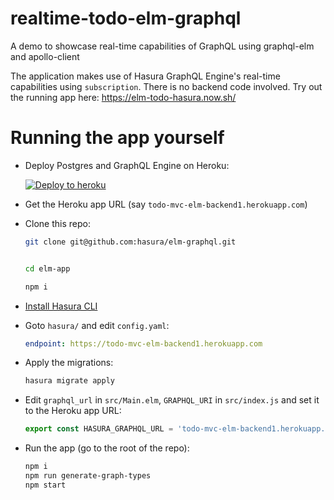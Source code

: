 # realtime-todo-elm-graphql

A demo to showcase real-time capabilities of GraphQL using graphql-elm and apollo-client

The application makes use of Hasura GraphQL Engine's real-time capabilities
using `subscription`. There is no backend code involved. Try out the running app here: https://elm-todo-hasura.now.sh/

# Running the app yourself

- Deploy Postgres and GraphQL Engine on Heroku:
  
  [![Deploy to
  heroku](https://www.herokucdn.com/deploy/button.svg)](https://heroku.com/deploy?template=https://github.com/hasura/graphql-engine-heroku)
- Get the Heroku app URL (say `todo-mvc-elm-backend1.herokuapp.com`)
- Clone this repo:
  ```bash
  git clone git@github.com:hasura/elm-graphql.git


  cd elm-app

  npm i


  ```
- [Install Hasura CLI](https://docs.hasura.io/1.0/graphql/manual/hasura-cli/install-hasura-cli.html)
- Goto `hasura/` and edit `config.yaml`:
  ```yaml
  endpoint: https://todo-mvc-elm-backend1.herokuapp.com
  ```
- Apply the migrations:
  ```bash
  hasura migrate apply
  ```
- Edit `graphql_url` in `src/Main.elm`, `GRAPHQL_URI` in `src/index.js` and set it to the
  Heroku app URL:
  ```js
  export const HASURA_GRAPHQL_URL = 'todo-mvc-elm-backend1.herokuapp.com/v1alpha1/graphql';
  ```
- Run the app (go to the root of the repo):
  ```bash
  npm i
  npm run generate-graph-types
  npm start
  ```
